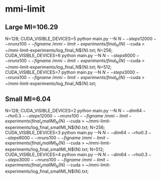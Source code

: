 # mmi-limit

## Large MI=106.29

N=128; CUDA_VISIBLE_DEVICES=5 python main.py --N ${N} --steps 12000 --nruns 100 --figname ~/mmi-limit-experiments/final_N${N} --cuda > ~/mmi-limit-experiments/log_final_N${N}.txt;
N=256; CUDA_VISIBLE_DEVICES=6 python main.py --N ${N} --steps 6000 --nruns 100 --figname ~/mmi-limit-experiments/final_N${N} --cuda > ~/mmi-limit-experiments/log_final_N${N}.txt;
N=512; CUDA_VISIBLE_DEVICES=7 python main.py --N ${N} --steps 3000 --nruns 100 --figname ~/mmi-limit-experiments/final_N${N} --cuda > ~/mmi-limit-experiments/log_final_N${N}.txt;

## Small MI=6.04

N=128; CUDA_VISIBLE_DEVICES=2 python main.py --N ${N} --dim 64 --rho 0.3 --steps 12000 --nruns 100 --figname ~/mmi-limit-experiments/final_smallMI_N${N} --cuda > ~/mmi-limit-experiments/log_final_smallMI_N${N}.txt;
N=256; CUDA_VISIBLE_DEVICES=3 python main.py --N ${N} --dim 64 --rho 0.3 --steps 6000 --nruns 100 --figname ~/mmi-limit-experiments/final_smallMI_N${N} --cuda > ~/mmi-limit-experiments/log_final_smallMI_N${N}.txt;
N=512; CUDA_VISIBLE_DEVICES=4 python main.py --N ${N} --dim 64 --rho 0.3 --steps 3000 --nruns 100 --figname ~/mmi-limit-experiments/final_smallMI_N${N} --cuda > ~/mmi-limit-experiments/log_final_smallMI_N${N}.txt;

